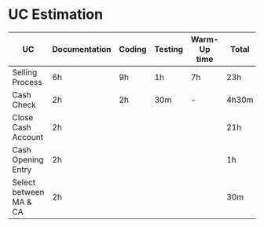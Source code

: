 # UC Estimation

| UC | Documentation | Coding | Testing | Warm-Up time | Total | FP |
|----|---------------|--------|---------|--------------|-------|----|
| Selling Process | 6h | 9h | 1h | 7h | 23h | 92,4 |
| Cash Check | 2h | 2h | 30m | - | 4h30m | 39,9 |
| Close Cash Account | 2h |  |  |  | 21h | 87,15 |
| Cash Opening Entry | 2h |  |  |  | 1h | 25,2 |
| Select between MA & CA | 2h |  |  |  | 30m | 22,05 |
